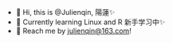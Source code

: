 - 🤩 Hi, this is @Julienqin, 陽蓮✨
- 🌱 Currently learning Linux and R 新手学习中✨
- 🎉 Reach me by julienqin@163.com! 

<!---
Julienqin/Julienqin is a ✨ special ✨ repository because its `README.md` (this file) appears on your GitHub profile.
You can click the Preview link to take a look at your changes.
--->
